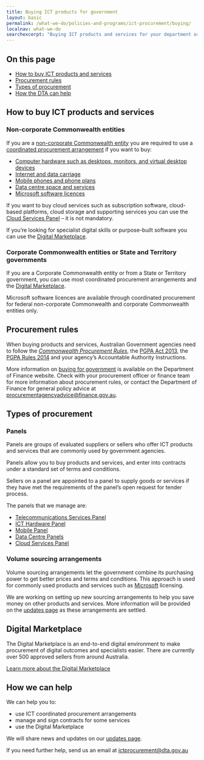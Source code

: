 ```yaml
---
title: Buying ICT products for government
layout: basic
permalink: /what-we-do/policies-and-programs/ict-procurement/buying/
localnav: what-we-do
searchexcerpt: "Buying ICT products and services for your department or agency is made easier through ICT coordinated procurement arrangements. These are set up to save your agency time and money."
---
```


## On this page
- [How to buy ICT products and services](#how-to-buy-ict-products-and-services)
- [Procurement rules](#procurement-rules)
- [Types of procurement](#types-of-procurement)
- [How the DTA can help](#how-we-can-help)

## How to buy ICT products and services

### Non-corporate Commonwealth entities

If you are a [non-corporate Commonwealth entity](http://www.finance.gov.au/sites/default/files/Flipchart_1_July_2017_0.pdf) you are required to use a [coordinated procurement arrangement](https://www.finance.gov.au/procurement/wog-procurement/coordinated-procurement.html) if you want to buy:  

- [Computer hardware such as desktops, monitors, and virtual desktop devices](http://finance.gov.au/policy-guides-procurement/whole-of-government-ict-hardware-panel/)
- [Internet and data carriage](http://finance.gov.au/policy-guides-procurement/australian-government-telecommunications-arrangements/telecommunications-panels/)
- [Mobile phones and phone plans](http://finance.gov.au/policy-guides-procurement/australian-government-telecommunications-arrangements/telecommunications-panels/#Mobile_Panel)
- [Data centre space and services](http://finance.gov.au/tags/data-centres/)
- [Microsoft software licences](http://finance.gov.au/policy-guides-procurement/mvsa/)

If you want to buy cloud services such as subscription software, cloud-based platforms, cloud storage and supporting services you can use the [Cloud Services Panel](https://www.finance.gov.au/policy-guides-procurement/cloud-services-panel/) – it is not mandatory.

If you’re looking for specialist digital skills or purpose-built software you can use the [Digital Marketplace](https://marketplace.service.gov.au/).

### Corporate Commonwealth entities or State and Territory governments

If you are a Corporate Commonwealth entity or from a State or Territory government, you can use most coordinated procurement arrangements and the [Digital Marketplace](https://marketplace.service.gov.au/).

Microsoft software licences are available through coordinated procurement for federal non-corporate Commonwealth and corporate Commonwealth entities only.

## Procurement rules

When buying products and services, Australian Government agencies need to follow the [*Commonwealth Procurement Rules*](https://www.finance.gov.au/procurement/procurement-policy-and-guidance/commonwealth-procurement-rules/), the [PGPA Act 2013](https://www.legislation.gov.au/Details/C2013A00123), the [PGPA Rules 2014](http://www.finance.gov.au/resource-management/pgpa-rule/) and your agency’s Accountable Authority Instructions.

More information on [buying for government](https://www.finance.gov.au/procurement/procurement-policy-and-guidance/buying/) is available on the Department of Finance website. Check with your procurement officer or finance team for more information about procurement rules, or contact the Department of Finance for general policy advice at [procurementagencyadvice@finance.gov.au](mailto:procurementagencyadvice@finance.gov.au).

## Types of procurement

### Panels

Panels are groups of evaluated suppliers or sellers who offer ICT products and services that are commonly used by government agencies.  

Panels allow you to buy products and services, and enter into contracts under a standard set of terms and conditions.

Sellers on a panel are appointed to a panel to supply goods or services if they have met the requirements of the panel’s open request for tender process.

The panels that we manage are:

- [Telecommunications Services Panel](http://www.finance.gov.au/policy-guides-procurement/australian-government-telecommunications-arrangements/telecommunications-panels/)
- [ICT Hardware Panel](http://www.finance.gov.au/policy-guides-procurement/whole-of-government-ict-hardware-panel/)
- [Mobile Panel](http://www.finance.gov.au/policy-guides-procurement/australian-government-telecommunications-arrangements/telecommunications-panels/#Mobile_Panel)
- [Data Centre Panels](http://www.finance.gov.au/tags/data-centres/)
- [Cloud Services Panel](http://www.finance.gov.au/policy-guides-procurement/cloud-services-panel/)

### Volume sourcing arrangements

Volume sourcing arrangements let the government combine its purchasing power to get better prices and terms and conditions. This approach is used for commonly used products and services such as [Microsoft](http://finance.gov.au/policy-guides-procurement/mvsa/) licensing.

We are working on setting up new sourcing arrangements to help you save money on other products and services. More information will be provided on the [updates page](https://www.dta.gov.au/what-we-do/policies-and-programs/ict-procurement/updates/) as these arrangements are settled.

## Digital Marketplace

The Digital Marketplace is an end-to-end digital environment to make procurement of digital outcomes and specialists easier. There are currently over 500 approved sellers from around Australia.

[Learn more about the Digital Marketplace](https://marketplace.service.gov.au/)

## How we can help

We can help you to:
- use ICT coordinated procurement arrangements
- manage and sign contracts for some services
- use the Digital Marketplace

We will share news and updates on our [updates page](https://www.dta.gov.au/what-we-do/policies-and-programs/ict-procurement/updates/).

If you need further help, send us an email at [ictprocurement@dta.gov.au](ictprocurement@dta.gov.au)
